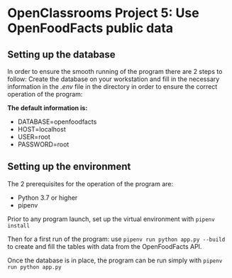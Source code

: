# OpenClassrooms Project 5: Use OpenFoodFacts public data

## Setting up the database

In order to ensure the smooth running of the program there are 2 steps to follow: Create the database on your workstation and fill in the necessary information in the *.env* file in the directory in order to ensure the correct operation of the program:

**The default information is:**
- DATABASE=openfoodfacts
- HOST=localhost
- USER=root
- PASSWORD=root

## Setting up the environment 

The 2 prerequisites for the operation of the program are:
- Python 3.7 or higher
- pipenv

Prior to any program launch, set up the virtual environment with `pipenv install`

Then for a first run of the program: use  `pipenv run python app.py --build`  to create and fill the tables with data from the OpenFoodFacts API.

Once the database is in place, the program can be run simply with `pipenv run python app.py`